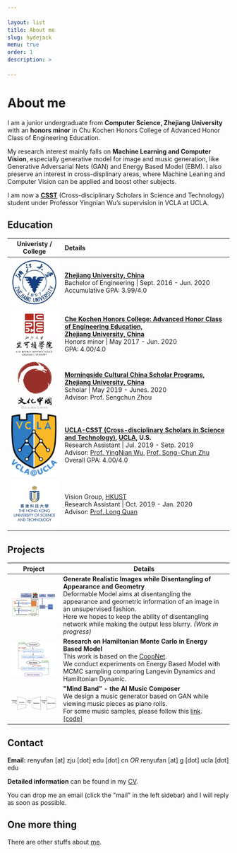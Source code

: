 ```yaml
---

layout: list
title: About me
slug: hydejack
menu: true
order: 1
description: >

---
```


# About me

I am a junior undergraduate from **Computer Science, Zhejiang University** with an **honors minor** in Chu Kochen Honors College of Advanced Honor Class of Engineering Education. 

My research interest mainly falls on **Machine Learning and Computer Vision**, especially generative model for image and music generation, like Generative Adversarial Nets (GAN) and Energy Based Model (EBM). I also preserve an interest in cross-displinary areas, where Machine Leaning and Computer Vision can be applied and boost other subjects.

I am now a [**CSST**](https://csst.ucla.edu/) (Cross-disciplinary Scholars in Science and Technology) student under Professor Yingnian Wu’s supervision in VCLA at UCLA.

## Education

|                     Univeristy / College                     | Details                                                      |
| :----------------------------------------------------------: | :----------------------------------------------------------- |
| <center><img src="/assets/img/ZJU.png" style="zoom:90%" /></center> | **[Zhejiang University, China](http://www.zju.edu.cn/english/)**                                 <br />Bachelor of Engineering \| Sept. 2016 - Jun. 2020<br />Accumulative GPA: 3.99/4.0 |
| <center><img src="/assets/img/chuko.png" style="zoom:90%" /></center> | **[Che Kochen Honors College: Advanced Honor Class of Engineering Education, <br />Zhejiang University, China](http://ckc.zju.edu.cn/english/)**<br />Honors minor \| May 2017 - Jun. 2020<br />GPA: 4.00/4.0<br /> |
| <center><img src="/assets/img/morning.png" style="zoom:90%" /></center> | **[Morningside Cultural China Scholar Programs, Zhejiang University, China](http://www.ccsper.com/index.aspx)**<br />Scholar \| May 2019 - Junes. 2020<br />Advisor: Prof. Sengchun Zhou |
| <center><img src="/assets/img/vcla.png" style="zoom:130%" /></center> | **[UCLA-CSST (Cross-disciplinary Scholars in Science and Technology)](https://csst.ucla.edu/), [UCLA](http://www.ucla.edu/), U.S.**<br />Research Assistant \| Jul. 2019 - Setp. 2019<br />Advisor: [Prof. YingNian Wu](http://www.stat.ucla.edu/~ywu/), [Prof. Song-Chun Zhu](http://www.stat.ucla.edu/~sczhu/)<br />Overall GPA: 4.00/4.0 |
| <center><img src="/assets/img/hkust-logo.png" style="zoom:90%" /></center> | Vision Group, [HKUST](https://www.ust.hk/)<br />Research Assistant \| Oct. 2019 - Jan. 2020<br />Advisor: [Prof. Long Quan](http://www.cs.ust.hk/~quan/) |

## Projects

| Project                                                   | Details&nbsp;                                                |
| --------------------------------------------------------- | ------------------------------------------------------------ |
| <img src="/assets/img/deformable.png" style="zoom:20%" /> | **Generate Realistic Images while Disentangling of Appearance and Geometry**<br />Deformable Model aims at disentangling the appearance and geometric information of an image in an unsupervised fashion.<br />Here we hopes to keep the ability of disentangling network while making the output less blurry. *(Work in progress)* |
| <img src="/assets/img/Coop.png" style="zoom:20%" />       | **Research on Hamiltonian Monte Carlo in Energy Based Model**<br />This work is based on the [CoopNet](https://arxiv.org/abs/1609.09408).<br />We conduct experiments on Energy Based Model with MCMC sampling comparing Langevin Dynamics and Hamiltonian Dynamic. |
| <img src="/assets/img/CLAF.png" style="zoom:20%" />       | **"Mind Band" - the AI Music Composer**<br />We design a music generator based on GAN while viewing music pieces as piano rolls.<br />For some music samples, please follow this [link](http://ryf1123.github.io/personal/2019-08-11-music/).<br />[[code]](https://github.com/ryf1123/CLAF) |

## Contact

**Email:** renyufan [at] zju [dot] edu [dot] cn *OR* renyufan [at] g [dot] ucla [dot] edu

**Detailed information** can be found in my [CV](https://ryf1123.github.io/assets/pdf/cv.pdf).

You can drop me an email (click the "mail" in the left sidebar) and I will reply as soon as possible.

## One more thing

There are other stuffs about [me](https://ryf1123.github.io). 
